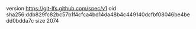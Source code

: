 version https://git-lfs.github.com/spec/v1
oid sha256:ddb829fc82bc57b1f4cfca4bd14da48b4c449140dcfbf08046be4bedd0bdda7c
size 2074
